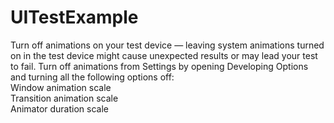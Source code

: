 # UITestExample

Turn off animations on your test device — leaving system animations turned on in the test device might cause unexpected results or may lead your test to fail. Turn off animations from Settings by opening Developing Options and turning all the following options off:
<br/>
    Window animation scale<br/>
    Transition animation scale<br/>
    Animator duration scale<br/>
